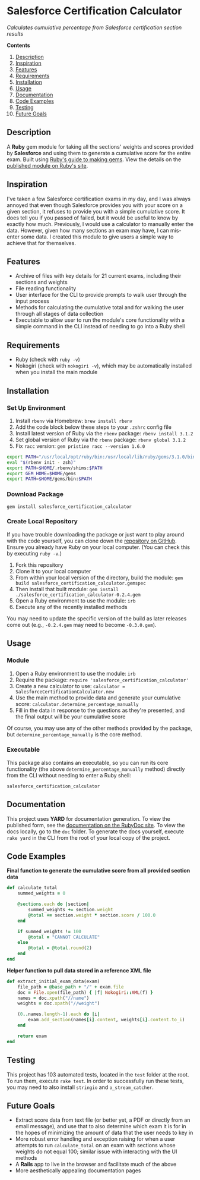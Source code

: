 # Salesforce Certification Calculator

*Calculates cumulative percentage from Salesforce certification section results*

**Contents**
1. [Description](#description)
2. [Inspiration](#inspiration)
3. [Features](#features)
4. [Requirements](#requirements)
5. [Installation](#installation)
6. [Usage](#usage)
7. [Documentation](#documentation)
8. [Code Examples](#code-examples)
9. [Testing](#testing)
10. [Future Goals](#future-goals)

## Description

A **Ruby** gem module for taking all the sections' weights and scores provided by **Salesforce** and using them to generate a cumulative score for the entire exam. Built using [Ruby's guide to making gems](https://guides.rubygems.org/make-your-own-gem/). View the details on the [published module on Ruby's site](https://rubygems.org/gems/salesforce_certification_calculator).

## Inspiration

I've taken a few Salesforce certification exams in my day, and I was always annoyed that even though Salesforce provides you with your score on a given section, it refuses to provide you with a simple cumulative score. It does tell you if you passed of failed, but it would be useful to know by exactly how much. Previously, I would use a calculator to manually enter the data. However, given how many sections an exam may have, I can mis-enter some data. I created this module to give users a simple way to achieve that for themselves.

## Features

- Archive of files with key details for 21 current exams, including their sections and weights
- File reading functionality
- User interface for the CLI to provide prompts to walk user through the input process
- Methods for calculating the cumulative total and for walking the user through all stages of data collection
- Executable to allow user to run the module's core functionality with a simple command in the CLI instead of needing to go into a Ruby shell

## Requirements

- Ruby (check with `ruby -v`)
- Nokogiri (check with `nokogiri -v`), which may be automatically installed when you install the main module

## Installation

### Set Up Environment

1. Install `rbenv` via Homebrew: `brew install rbenv`
2. Add the code block below these steps to your `.zshrc` config file
3. Install latest version of Ruby via the `rbenv` package: `rbenv install 3.1.2`
4. Set global version of Ruby via the `rbenv` package: `rbenv global 3.1.2`
5. Fix `racc` version: `gem pristine racc --version 1.6.0`

```bash
export PATH="/usr/local/opt/ruby/bin:/usr/local/lib/ruby/gems/3.1.0/bin:$PATH"
eval "$(rbenv init - zsh)"
export PATH=$HOME/.rbenv/shims:$PATH
export GEM_HOME=$HOME/gems
export PATH=$HOME/gems/bin:$PATH
```

### Download Package

```
gem install salesforce_certification_calculator
```

### Create Local Repository

If you have trouble downloading the package or just want to play around with the code yourself, you can clone down the [repository on GitHub](https://github.com/jtreeves/salesforce_certification_calculator). Ensure you already have Ruby on your local computer. (You can check this by executing `ruby -v`.)

1. Fork this repository
2. Clone it to your local computer
3. From within your local version of the directory, build the module: `gem build salesforce_certification_calculator.gemspec`
4. Then install that built module: `gem install ./salesforce_certification_calculator-0.2.4.gem`
5. Open a Ruby environment to use the module: `irb`
6. Execute any of the recently installed methods

You may need to update the specific version of the build as later releases come out (e.g., `-0.2.4.gem` may need to become `-0.3.0.gem`).

## Usage

### Module

1. Open a Ruby environment to use the module: `irb`
2. Require the package: `require 'salesforce_certification_calculator'`
3. Create a new calculator to use: `calculator = SalesforceCertificationCalculator.new`
4. Use the main method to provide data and generate your cumulative score: `calculator.determine_percentage_manually`
5. Fill in the data in response to the questions as they're presented, and the final output will be your cumulative score

Of course, you may use any of the other methods provided by the package, but `determine_percentage_manually` is the core method.

### Executable

This package also contains an executable, so you can run its core functionality (the above `determine_percentage_manually` method) directly from the CLI without needing to enter a Ruby shell:

```
salesforce_certification_calculator
```

## Documentation

This project uses **YARD** for documentation generation. To view the published form, see the [documentation on the RubyDoc site](https://www.rubydoc.info/gems/salesforce_certification_calculator/). To view the docs locally, go to the `doc` folder. To generate the docs yourself, execute `rake yard` in the CLI from the root of your local copy of the project.

## Code Examples

**Final function to generate the cumulative score from all provided section data**
```ruby
def calculate_total
    summed_weights = 0

    @sections.each do |section|
        summed_weights += section.weight
        @total += section.weight * section.score / 100.0
    end

    if summed_weights != 100
        @total = "CANNOT CALCULATE"
    else
        @total = @total.round(2)
    end
end
```

**Helper function to pull data stored in a reference XML file**
```ruby
def extract_initial_exam_data(exam)
    file_path = @base_path + "/" + exam.file
    doc = File.open(file_path) { |f| Nokogiri::XML(f) }
    names = doc.xpath("//name")
    weights = doc.xpath("//weight")

    (0..names.length-1).each do |i|
        exam.add_section(names[i].content, weights[i].content.to_i)
    end

    return exam
end
```

## Testing

This project has 103 automated tests, located in the `test` folder at the root. To run them, execute `rake test`. In order to successfully run these tests, you may need to also install `stringio` and `o_stream_catcher`.

## Future Goals

- Extract score data from text file (or better yet, a PDF or directly from an email message), and use that to also determine which exam it is for in the hopes of minimizing the amount of data that the user needs to key in
- More robust error handling and exception raising for when a user attempts to run `calculate_total` on an exam with sections whose weights do not equal 100; similar issue with interacting with the UI methods
- A **Rails** app to live in the browser and facilitate much of the above
- More aesthetically appealing documentation pages
